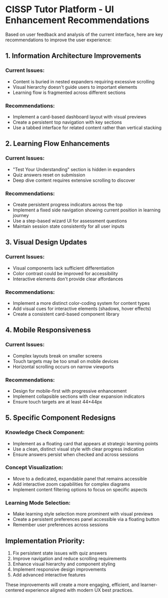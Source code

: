 # CISSP Tutor Platform - UI Enhancement Recommendations

Based on user feedback and analysis of the current interface, here are key recommendations to improve the user experience:

## 1. Information Architecture Improvements

### Current Issues:
- Content is buried in nested expanders requiring excessive scrolling
- Visual hierarchy doesn't guide users to important elements
- Learning flow is fragmented across different sections

### Recommendations:
- Implement a card-based dashboard layout with visual previews
- Create a persistent top navigation with key sections
- Use a tabbed interface for related content rather than vertical stacking

## 2. Learning Flow Enhancements

### Current Issues:
- "Test Your Understanding" section is hidden in expanders
- Quiz answers reset on submission
- Deep dive content requires extensive scrolling to discover

### Recommendations:
- Create persistent progress indicators across the top
- Implement a fixed side navigation showing current position in learning journey
- Use a step-based wizard UI for assessment questions
- Maintain session state consistently for all user inputs

## 3. Visual Design Updates

### Current Issues:
- Visual components lack sufficient differentiation 
- Color contrast could be improved for accessibility
- Interactive elements don't provide clear affordances

### Recommendations:
- Implement a more distinct color-coding system for content types
- Add visual cues for interactive elements (shadows, hover effects)
- Create a consistent card-based component library

## 4. Mobile Responsiveness

### Current Issues:
- Complex layouts break on smaller screens
- Touch targets may be too small on mobile devices
- Horizontal scrolling occurs on narrow viewports

### Recommendations:
- Design for mobile-first with progressive enhancement
- Implement collapsible sections with clear expansion indicators
- Ensure touch targets are at least 44×44px

## 5. Specific Component Redesigns

### Knowledge Check Component:
- Implement as a floating card that appears at strategic learning points
- Use a clean, distinct visual style with clear progress indication
- Ensure answers persist when checked and across sessions

### Concept Visualization:
- Move to a dedicated, expandable panel that remains accessible
- Add interactive zoom capabilities for complex diagrams
- Implement content filtering options to focus on specific aspects

### Learning Mode Selection:
- Make learning style selection more prominent with visual previews
- Create a persistent preferences panel accessible via a floating button
- Remember user preferences across sessions

## Implementation Priority:

1. Fix persistent state issues with quiz answers
2. Improve navigation and reduce scrolling requirements
3. Enhance visual hierarchy and component styling
4. Implement responsive design improvements
5. Add advanced interactive features

These improvements will create a more engaging, efficient, and learner-centered experience aligned with modern UX best practices. 
